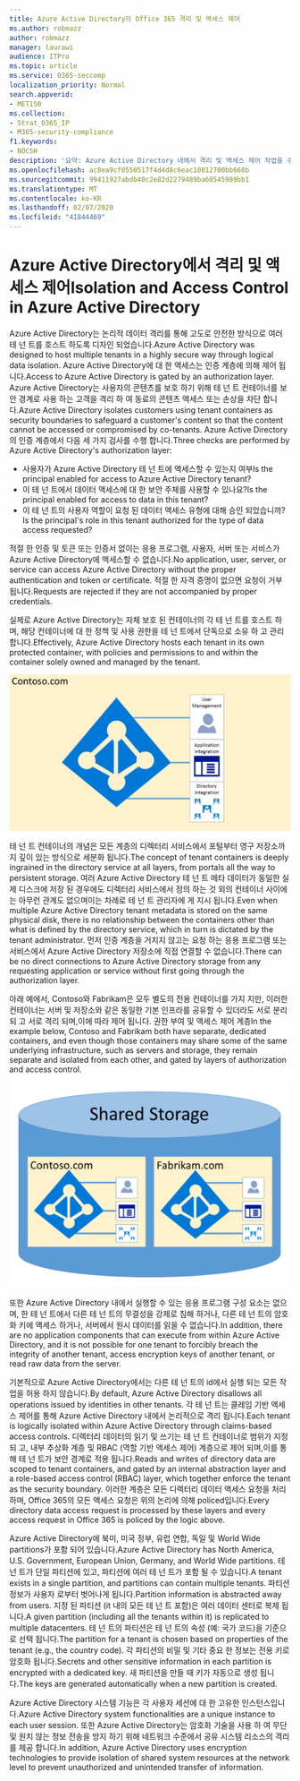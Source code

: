 ```yaml
---
title: Azure Active Directory의 Office 365 격리 및 액세스 제어
ms.author: robmazz
author: robmazz
manager: laurawi
audience: ITPro
ms.topic: article
ms.service: O365-seccomp
localization_priority: Normal
search.appverid:
- MET150
ms.collection:
- Strat_O365_IP
- M365-security-compliance
f1.keywords:
- NOCSH
description: '요약: Azure Active Directory 내에서 격리 및 액세스 제어 작업을 수행 하는 방법을 설명 합니다.'
ms.openlocfilehash: ac8ea9cf0550517f4d4d8c6eac10812700bb668b
ms.sourcegitcommit: 99411927abdb40c2e82d2279489ba60545989bb1
ms.translationtype: MT
ms.contentlocale: ko-KR
ms.lasthandoff: 02/07/2020
ms.locfileid: "41844469"
---
```

# <a name="isolation-and-access-control-in-azure-active-directory"></a><span data-ttu-id="ee0a1-103">Azure Active Directory에서 격리 및 액세스 제어</span><span class="sxs-lookup"><span data-stu-id="ee0a1-103">Isolation and Access Control in Azure Active Directory</span></span>

<span data-ttu-id="ee0a1-104">Azure Active Directory는 논리적 데이터 격리를 통해 고도로 안전한 방식으로 여러 테 넌 트를 호스트 하도록 디자인 되었습니다.</span><span class="sxs-lookup"><span data-stu-id="ee0a1-104">Azure Active Directory was designed to host multiple tenants in a highly secure way through logical data isolation.</span></span> <span data-ttu-id="ee0a1-105">Azure Active Directory에 대 한 액세스는 인증 계층에 의해 제어 됩니다.</span><span class="sxs-lookup"><span data-stu-id="ee0a1-105">Access to Azure Active Directory is gated by an authorization layer.</span></span> <span data-ttu-id="ee0a1-106">Azure Active Directory는 사용자의 콘텐츠를 보호 하기 위해 테 넌 트 컨테이너를 보안 경계로 사용 하는 고객을 격리 하 여 동료의 콘텐츠 액세스 또는 손상을 차단 합니다.</span><span class="sxs-lookup"><span data-stu-id="ee0a1-106">Azure Active Directory isolates customers using tenant containers as security boundaries to safeguard a customer's content so that the content cannot be accessed or compromised by co-tenants.</span></span> <span data-ttu-id="ee0a1-107">Azure Active Directory의 인증 계층에서 다음 세 가지 검사를 수행 합니다.</span><span class="sxs-lookup"><span data-stu-id="ee0a1-107">Three checks are performed by Azure Active Directory's authorization layer:</span></span>

- <span data-ttu-id="ee0a1-108">사용자가 Azure Active Directory 테 넌 트에 액세스할 수 있는지 여부</span><span class="sxs-lookup"><span data-stu-id="ee0a1-108">Is the principal enabled for access to Azure Active Directory tenant?</span></span>
- <span data-ttu-id="ee0a1-109">이 테 넌 트에서 데이터 액세스에 대 한 보안 주체를 사용할 수 있나요?</span><span class="sxs-lookup"><span data-stu-id="ee0a1-109">Is the principal enabled for access to data in this tenant?</span></span>
- <span data-ttu-id="ee0a1-110">이 테 넌 트의 사용자 역할이 요청 된 데이터 액세스 유형에 대해 승인 되었습니까?</span><span class="sxs-lookup"><span data-stu-id="ee0a1-110">Is the principal's role in this tenant authorized for the type of data access requested?</span></span>

<span data-ttu-id="ee0a1-111">적절 한 인증 및 토큰 또는 인증서 없이는 응용 프로그램, 사용자, 서버 또는 서비스가 Azure Active Directory에 액세스할 수 없습니다.</span><span class="sxs-lookup"><span data-stu-id="ee0a1-111">No application, user, server, or service can access Azure Active Directory without the proper authentication and token or certificate.</span></span> <span data-ttu-id="ee0a1-112">적절 한 자격 증명이 없으면 요청이 거부 됩니다.</span><span class="sxs-lookup"><span data-stu-id="ee0a1-112">Requests are rejected if they are not accompanied by proper credentials.</span></span>

<span data-ttu-id="ee0a1-113">실제로 Azure Active Directory는 자체 보호 된 컨테이너의 각 테 넌 트를 호스트 하며, 해당 컨테이너에 대 한 정책 및 사용 권한을 테 넌 트에서 단독으로 소유 하 고 관리 합니다.</span><span class="sxs-lookup"><span data-stu-id="ee0a1-113">Effectively, Azure Active Directory hosts each tenant in its own protected container, with policies and permissions to and within the container solely owned and managed by the tenant.</span></span>
 
![Azure 컨테이너](media/office-365-isolation-azure-container.png)

<span data-ttu-id="ee0a1-115">테 넌 트 컨테이너의 개념은 모든 계층의 디렉터리 서비스에서 포털부터 영구 저장소까지 깊이 있는 방식으로 세분화 됩니다.</span><span class="sxs-lookup"><span data-stu-id="ee0a1-115">The concept of tenant containers is deeply ingrained in the directory service at all layers, from portals all the way to persistent storage.</span></span> <span data-ttu-id="ee0a1-116">여러 Azure Active Directory 테 넌 트 메타 데이터가 동일한 실제 디스크에 저장 된 경우에도 디렉터리 서비스에서 정의 하는 것 외의 컨테이너 사이에는 아무런 관계도 없으며이는 차례로 테 넌 트 관리자에 게 지시 됩니다.</span><span class="sxs-lookup"><span data-stu-id="ee0a1-116">Even when multiple Azure Active Directory tenant metadata is stored on the same physical disk, there is no relationship between the containers other than what is defined by the directory service, which in turn is dictated by the tenant administrator.</span></span> <span data-ttu-id="ee0a1-117">먼저 인증 계층을 거치지 않고는 요청 하는 응용 프로그램 또는 서비스에서 Azure Active Directory 저장소에 직접 연결할 수 없습니다.</span><span class="sxs-lookup"><span data-stu-id="ee0a1-117">There can be no direct connections to Azure Active Directory storage from any requesting application or service without first going through the authorization layer.</span></span>

<span data-ttu-id="ee0a1-118">아래 예에서, Contoso와 Fabrikam은 모두 별도의 전용 컨테이너를 가지 지만, 이러한 컨테이너는 서버 및 저장소와 같은 동일한 기본 인프라를 공유할 수 있더라도 서로 분리 되 고 서로 격리 되며,이에 따라 제어 됩니다. 권한 부여 및 액세스 제어 계층</span><span class="sxs-lookup"><span data-stu-id="ee0a1-118">In the example below, Contoso and Fabrikam both have separate, dedicated containers, and even though those containers may share some of the same underlying infrastructure, such as servers and storage, they remain separate and isolated from each other, and gated by layers of authorization and access control.</span></span>
 
![Azure 전용 컨테이너](media/office-365-isolation-azure-dedicated-containers.png)

<span data-ttu-id="ee0a1-120">또한 Azure Active Directory 내에서 실행할 수 있는 응용 프로그램 구성 요소는 없으며, 한 테 넌 트에서 다른 테 넌 트의 무결성을 강제로 침해 하거나, 다른 테 넌 트의 암호화 키에 액세스 하거나, 서버에서 원시 데이터를 읽을 수 없습니다.</span><span class="sxs-lookup"><span data-stu-id="ee0a1-120">In addition, there are no application components that can execute from within Azure Active Directory, and it is not possible for one tenant to forcibly breach the integrity of another tenant, access encryption keys of another tenant, or read raw data from the server.</span></span>

<span data-ttu-id="ee0a1-121">기본적으로 Azure Active Directory에서는 다른 테 넌 트의 id에서 실행 되는 모든 작업을 허용 하지 않습니다.</span><span class="sxs-lookup"><span data-stu-id="ee0a1-121">By default, Azure Active Directory disallows all operations issued by identities in other tenants.</span></span> <span data-ttu-id="ee0a1-122">각 테 넌 트는 클레임 기반 액세스 제어를 통해 Azure Active Directory 내에서 논리적으로 격리 됩니다.</span><span class="sxs-lookup"><span data-stu-id="ee0a1-122">Each tenant is logically isolated within Azure Active Directory through claims-based access controls.</span></span> <span data-ttu-id="ee0a1-123">디렉터리 데이터의 읽기 및 쓰기는 테 넌 트 컨테이너로 범위가 지정 되 고, 내부 추상화 계층 및 RBAC (역할 기반 액세스 제어) 계층으로 제어 되며,이를 통해 테 넌 트가 보안 경계로 적용 됩니다.</span><span class="sxs-lookup"><span data-stu-id="ee0a1-123">Reads and writes of directory data are scoped to tenant containers, and gated by an internal abstraction layer and a role-based access control (RBAC) layer, which together enforce the tenant as the security boundary.</span></span> <span data-ttu-id="ee0a1-124">이러한 계층은 모든 디렉터리 데이터 액세스 요청을 처리 하며, Office 365의 모든 액세스 요청은 위의 논리에 의해 policed입니다.</span><span class="sxs-lookup"><span data-stu-id="ee0a1-124">Every directory data access request is processed by these layers and every access request in Office 365 is policed by the logic above.</span></span>

<span data-ttu-id="ee0a1-125">Azure Active Directory에 북미, 미국 정부, 유럽 연합, 독일 및 World Wide partitions가 포함 되어 있습니다.</span><span class="sxs-lookup"><span data-stu-id="ee0a1-125">Azure Active Directory has North America, U.S. Government, European Union, Germany, and World Wide partitions.</span></span> <span data-ttu-id="ee0a1-126">테 넌 트가 단일 파티션에 있고, 파티션에 여러 테 넌 트가 포함 될 수 있습니다.</span><span class="sxs-lookup"><span data-stu-id="ee0a1-126">A tenant exists in a single partition, and partitions can contain multiple tenants.</span></span> <span data-ttu-id="ee0a1-127">파티션 정보가 사용자 로부터 벗어나게 됩니다.</span><span class="sxs-lookup"><span data-stu-id="ee0a1-127">Partition information is abstracted away from users.</span></span> <span data-ttu-id="ee0a1-128">지정 된 파티션 (it 내의 모든 테 넌 트 포함)은 여러 데이터 센터로 복제 됩니다.</span><span class="sxs-lookup"><span data-stu-id="ee0a1-128">A given partition (including all the tenants within it) is replicated to multiple datacenters.</span></span> <span data-ttu-id="ee0a1-129">테 넌 트의 파티션은 테 넌 트의 속성 (예: 국가 코드)을 기준으로 선택 됩니다.</span><span class="sxs-lookup"><span data-stu-id="ee0a1-129">The partition for a tenant is chosen based on properties of the tenant (e.g., the country code).</span></span> <span data-ttu-id="ee0a1-130">각 파티션의 비밀 및 기타 중요 한 정보는 전용 키로 암호화 됩니다.</span><span class="sxs-lookup"><span data-stu-id="ee0a1-130">Secrets and other sensitive information in each partition is encrypted with a dedicated key.</span></span> <span data-ttu-id="ee0a1-131">새 파티션을 만들 때 키가 자동으로 생성 됩니다.</span><span class="sxs-lookup"><span data-stu-id="ee0a1-131">The keys are generated automatically when a new partition is created.</span></span>

<span data-ttu-id="ee0a1-132">Azure Active Directory 시스템 기능은 각 사용자 세션에 대 한 고유한 인스턴스입니다.</span><span class="sxs-lookup"><span data-stu-id="ee0a1-132">Azure Active Directory system functionalities are a unique instance to each user session.</span></span> <span data-ttu-id="ee0a1-133">또한 Azure Active Directory는 암호화 기술을 사용 하 여 무단 및 원치 않는 정보 전송을 방지 하기 위해 네트워크 수준에서 공유 시스템 리소스의 격리를 제공 합니다.</span><span class="sxs-lookup"><span data-stu-id="ee0a1-133">In addition, Azure Active Directory uses encryption technologies to provide isolation of shared system resources at the network level to prevent unauthorized and unintended transfer of information.</span></span>
